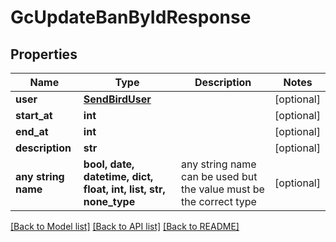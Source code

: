 # GcUpdateBanByIdResponse


## Properties
Name | Type | Description | Notes
------------ | ------------- | ------------- | -------------
**user** | [**SendBirdUser**](SendBirdUser.md) |  | [optional] 
**start_at** | **int** |  | [optional] 
**end_at** | **int** |  | [optional] 
**description** | **str** |  | [optional] 
**any string name** | **bool, date, datetime, dict, float, int, list, str, none_type** | any string name can be used but the value must be the correct type | [optional]

[[Back to Model list]](../README.md#documentation-for-models) [[Back to API list]](../README.md#documentation-for-api-endpoints) [[Back to README]](../README.md)


